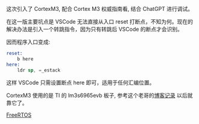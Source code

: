 
这次引入了 CortexM3, 配合 Cortex M3 权威指南看, 结合 ChatGPT 进行调试。

在这一版主要坑点是 VSCode 无法直接从入口 reset 打断点，不知为何。现在的解决办法是引入一个转跳指令，因为只有转跳后 VSCode 的断点才会识别。

因而程序入口变成:

```s
reset:
    b here
here:
    ldr sp, =_estack
```

这样 VSCode 只需设置断点 here 即可，适用于任何汇编位置。

CortexM3 使用的是 TI 的 lm3s6965evb 板子, 参考这个老哥的[博客记录](https://github.com/JiaminMa/write_rtos_in_3days.git) 以后就靠它了。

[FreeRTOS](https://www.freertos.org/cortex-m3-qemu-lm3S6965-demo.html#build_instructions_1)
